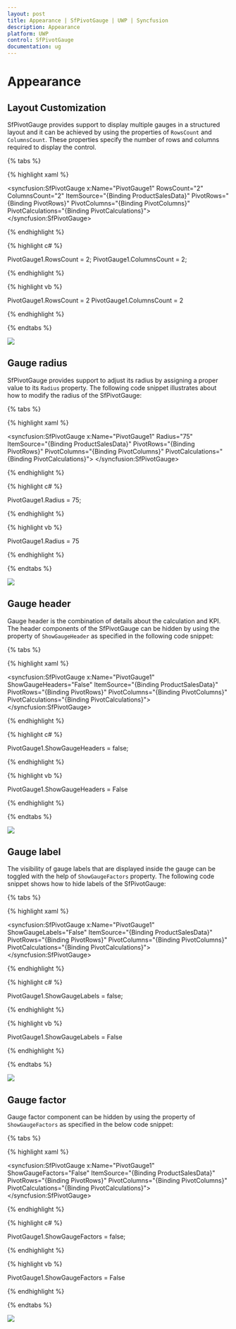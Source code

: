 ```yaml
---
layout: post
title: Appearance | SfPivotGauge | UWP | Syncfusion
description: Appearance
platform: UWP
control: SfPivotGauge
documentation: ug
---
```


# Appearance

## Layout Customization

SfPivotGauge provides support to display multiple gauges in a structured layout and it can be achieved by using the properties of `RowsCount` and `ColumnsCount`. These properties specify the number of rows and columns required to display the control.

{% tabs %}

{% highlight xaml %}

<syncfusion:SfPivotGauge x:Name="PivotGauge1" RowsCount="2" ColumnsCount="2"
                         ItemSource="{Binding ProductSalesData}" PivotRows="{Binding PivotRows}"
                         PivotColumns="{Binding PivotColumns}" PivotCalculations="{Binding PivotCalculations}">
</syncfusion:SfPivotGauge>

{% endhighlight %}

{% highlight c# %}

PivotGauge1.RowsCount = 2;
PivotGauge1.ColumnsCount = 2;

{% endhighlight %}

{% highlight vb %}

PivotGauge1.RowsCount = 2
PivotGauge1.ColumnsCount = 2

{% endhighlight %}

{% endtabs %}

![](Appearance_images/Layout-customization.png)

## Gauge radius

SfPivotGauge provides support to adjust its radius by assigning a proper value to its `Radius` property. The following code snippet illustrates about how to modify the radius of the SfPivotGauge:

{% tabs %}

{% highlight xaml %}

<syncfusion:SfPivotGauge x:Name="PivotGauge1" Radius="75"
                         ItemSource="{Binding ProductSalesData}" PivotRows="{Binding PivotRows}"
                         PivotColumns="{Binding PivotColumns}" PivotCalculations="{Binding PivotCalculations}">
</syncfusion:SfPivotGauge>

{% endhighlight %}

{% highlight c# %}

PivotGauge1.Radius = 75;

{% endhighlight %}

{% highlight vb %}

PivotGauge1.Radius = 75

{% endhighlight %}

{% endtabs %}

![](Appearance_images/Gauge-radius.png)

## Gauge header

Gauge header is the combination of details about the calculation and KPI. The header components of the SfPivotGauge can be hidden by using the property of `ShowGaugeHeader` as specified in the following code snippet:

{% tabs %}

{% highlight xaml %}

<syncfusion:SfPivotGauge x:Name="PivotGauge1" ShowGaugeHeaders="False"
                         ItemSource="{Binding ProductSalesData}" PivotRows="{Binding PivotRows}"
                         PivotColumns="{Binding PivotColumns}" PivotCalculations="{Binding PivotCalculations}">
</syncfusion:SfPivotGauge>

{% endhighlight %}

{% highlight c# %}

PivotGauge1.ShowGaugeHeaders = false;

{% endhighlight %}

{% highlight vb %}

PivotGauge1.ShowGaugeHeaders = False

{% endhighlight %}

{% endtabs %}

![](Appearance_images/Gauge-header.png)

## Gauge label

The visibility of gauge labels that are displayed inside the gauge can be toggled with the help of `ShowGaugeFactors` property. The following code snippet shows how to hide labels of the SfPivotGauge:

{% tabs %}

{% highlight xaml %}

<syncfusion:SfPivotGauge x:Name="PivotGauge1" ShowGaugeLabels="False"
                         ItemSource="{Binding ProductSalesData}" PivotRows="{Binding PivotRows}"
                         PivotColumns="{Binding PivotColumns}" PivotCalculations="{Binding PivotCalculations}">
</syncfusion:SfPivotGauge>

{% endhighlight %}

{% highlight c# %}

PivotGauge1.ShowGaugeLabels = false;

{% endhighlight %}

{% highlight vb %}

PivotGauge1.ShowGaugeLabels = False

{% endhighlight %}

{% endtabs %}

![](Appearance_images/Gauge-label.png)

## Gauge factor

Gauge factor component can be hidden by using the property of `ShowGaugeFactors` as specified in the below code snippet:

{% tabs %}

{% highlight xaml %}

<syncfusion:SfPivotGauge x:Name="PivotGauge1" ShowGaugeFactors="False"
                         ItemSource="{Binding ProductSalesData}" PivotRows="{Binding PivotRows}"
                         PivotColumns="{Binding PivotColumns}" PivotCalculations="{Binding PivotCalculations}">
</syncfusion:SfPivotGauge>

{% endhighlight %}

{% highlight c# %}

PivotGauge1.ShowGaugeFactors = false;

{% endhighlight %}

{% highlight vb %}

PivotGauge1.ShowGaugeFactors = False

{% endhighlight %}

{% endtabs %}

![](Appearance_images/Gauge-factor.png)
